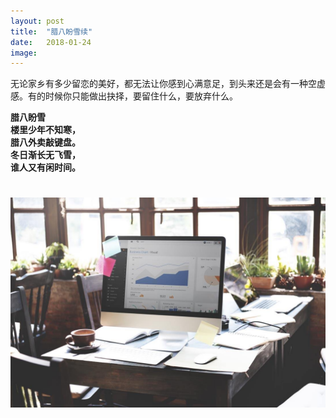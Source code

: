 ```yaml
---
layout: post
title:  "腊八盼雪续"
date:   2018-01-24
image:
---
```


无论家乡有多少留恋的美好，都无法让你感到心满意足，到头来还是会有一种空虚感。有的时候你只能做出抉择，要留住什么，要放弃什么。
<!--more-->

**腊八盼雪**<br>
**楼里少年不知寒，**<br>
**腊八外卖敲键盘。**<br>
**冬日渐长无飞雪，**<br>
**谁人又有闲时间。**<br>

# ![office](/assets/img/2018_01_24_office.jpg)
